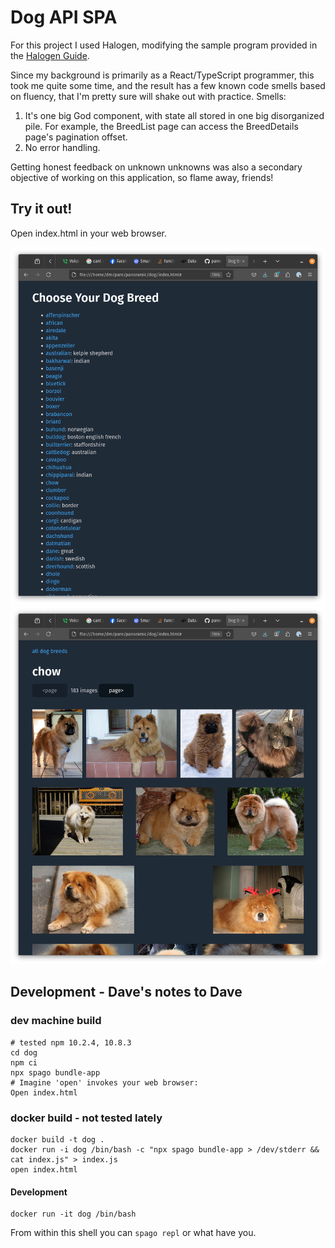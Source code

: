 # Dog API SPA

For this project I used Halogen, modifying the sample program provided
in the [Halogen
Guide](https://purescript-halogen.github.io/purescript-halogen/guide/index.html).

Since my background is primarily as a React/TypeScript programmer,
this took me quite some time, and the result has a few known code
smells based on fluency, that I'm pretty sure will shake out with
practice. Smells:

1. It's one big God component, with state all stored in one big disorganized
   pile. For example, the BreedList page can access the BreedDetails
   page's pagination offset.
1. No error handling. 


Getting honest feedback on unknown unknowns was also a secondary
objective of working on this application, so flame away, friends!

## Try it out!
Open index.html in your web browser.

![The Breed List](breed-list.png)
![The Breed Details](breed-details.png)

## Development - Dave's notes to Dave
### dev machine build

```
# tested npm 10.2.4, 10.8.3
cd dog
npm ci
npx spago bundle-app
# Imagine 'open' invokes your web browser:
Open index.html
```

### docker build - not tested lately
```
docker build -t dog .
docker run -i dog /bin/bash -c "npx spago bundle-app > /dev/stderr && cat index.js" > index.js
open index.html
```

#### Development
```
docker run -it dog /bin/bash
```
From within this shell you can `spago repl` or what have you.


